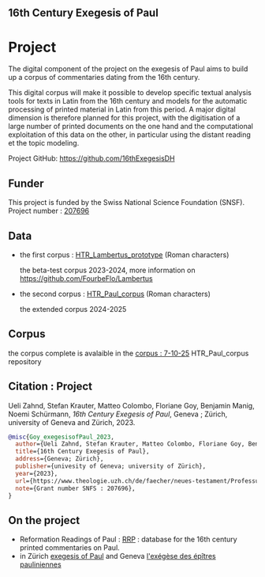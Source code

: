 ## 16th Century Exegesis of Paul

# Project

The digital component of the project on the exegesis of Paul aims to build up a corpus of commentaries dating from the 16th century.

This digital corpus will make it possible to develop specific textual analysis tools for texts in Latin from the 16th century and models for the automatic processing of printed material in Latin from this period. A major digital dimension is therefore planned for this project, with the digitisation of a large number of printed documents on the one hand and the computational exploitation of this data on the other, in particular using the distant reading et the topic modeling.

Project GitHub: https://github.com/16thExegesisDH

## Funder

This project is funded by the Swiss National Science Foundation (SNSF). Project number : [207696](https://data.snf.ch/grants/grant/207696)

## Data 

* the first corpus : [HTR_Lambertus_prototype](https://github.com/FourbeFlo/Lambertus) (Roman characters)
  
  the beta-test corpus 2023-2024, more information on https://github.com/FourbeFlo/Lambertus

* the second corpus : [HTR_Paul_corpus](https://github.com/16thExegesisDH/HTR_Paul_corpus) (Roman characters)
  
  the extended corpus 2024-2025

## Corpus 

the corpus complete is avalaible in the [corpus : 7-10-25](https://github.com/16thExegesisDH/HTR_beta_corpus_2023/blob/main/corpus_ocr.csv) HTR_Paul_corpus repository 

## Citation : Project

Ueli Zahnd, Stefan Krauter, Matteo Colombo, Floriane Goy, Benjamin Manig, Noemi Schürmann,  _16th Century Exegesis of Paul_, Geneva ; Zürich, university of Geneva and Zürich, 2023.

```bibtex
@misc{Goy_exegesisofPaul_2023,
  author={Ueli Zahnd, Stefan Krauter, Matteo Colombo, Floriane Goy, Benjamin Manig, Noemi Schürmann},
  title={16th Century Exegesis of Paul},
  address={Geneva; Zürich},
  publisher={univesity of Geneva; university of Zürich},
  year={2023},
  url={https://www.theologie.uzh.ch/de/faecher/neues-testament/Professur-f%C3%BCr-neutestamentliche-Wissenschaft/16th_century_exegesis_of_paul.html},
  note={Grant number SNFS : 207696},
}
```
## On the project

-  Reformation Readings of Paul : [RRP](https://rrp.zahnd.be/) : database for the 16th century printed commentaries on Paul.
-  in Zürich [exegesis of Paul](https://www.theologie.uzh.ch/de/faecher/neues-testament/Professur-f%C3%BCr-neutestamentliche-Wissenschaft/16th_century_exegesis_of_paul.html) and Geneva [l'exégèse des épîtres pauliniennes](https://www.unige.ch/ihr/fr/accueil/exegese-paulinienne/)

